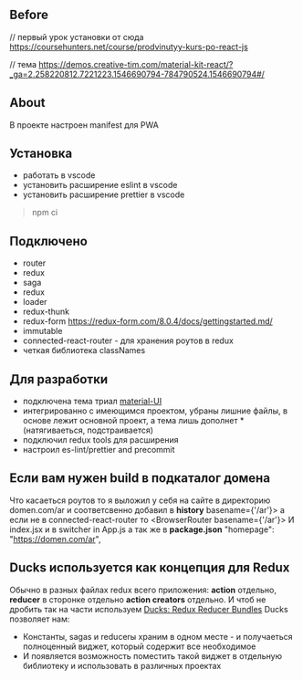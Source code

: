 ## Before

// первый урок установки от сюда
https://coursehunters.net/course/prodvinutyy-kurs-po-react-js

// тема
https://demos.creative-tim.com/material-kit-react/?_ga=2.258220812.7221223.1546690794-784790524.1546690794#/

## About

В проекте настроен manifest для PWA

## Установка

- работать в vscode
- установить расширение eslint в vscode
- установить расширение prettier в vscode

> npm ci

## Подключено

- router
- redux
- saga
- redux
- loader
- redux-thunk
- redux-form https://redux-form.com/8.0.4/docs/gettingstarted.md/
- immutable
- connected-react-router - для хранения роутов в redux
- четкая библиотека classNames

## Для разработки

- подключена тема триал [material-UI](#https://demos.creative-tim.com/material-kit-react/#/)
- интегрированно с имеющимся проектом, убраны лишние файлы, в основе лежит основной проект, а тема лишь дополнет \*(натягиваеться, подстраивается)
- подключил redux tools для расширения
- настроил es-lint/prettier and precommit

## Если вам нужен build в подкаталог домена

Что касаеться роутов то я выложил у себя на сайте в директорию domen.com/ar
и соответсвенно добавил в **history** basename={'/ar'}> а если не в connected-react-router то <BrowserRouter basename={'/ar'}> И index.jsx и **<Redirect to='/'/>** в switcher in App.js
a так же в **package.json** "homepage": "https://domen.com/ar",

## Ducks используется как концепция для Redux

Обычно в разных файлах redux всего приложения: **action** отдельно, **reducer** в сторонке отдельно
**action creators** отдельно. И чтоб не дробить так на части используем [Ducks: Redux Reducer Bundles](https://github.com/erikras/ducks-modular-redux)
Ducks позволяет нам:

- Константы, sagas и reducerы храним в одном месте - и получаеться полноценный виджет, который содержит все необходимое
- И появляется возможность поместить такой виджет в отдельную библиотеку и использовать в различных проектах
